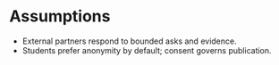 # Assumptions
- External partners respond to bounded asks and evidence.
- Students prefer anonymity by default; consent governs publication.
